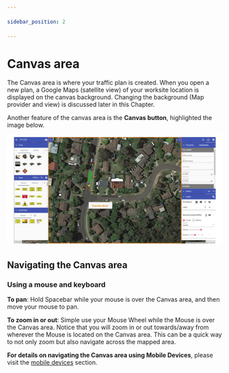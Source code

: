 ```yaml
---

sidebar_position: 2

---
```

# Canvas area

The Canvas area is where your traffic plan is created. When you open a new plan, a Google Maps (satellite view) of your worksite location is displayed on the canvas background. Changing the background (Map provider and view) is discussed later in this Chapter.

Another feature of the canvas area is the **Canvas button**, highlighted the image below.

![The Canvas Area](./Assets/RO%20manual%20image%20updates.jpg)

## Navigating the Canvas area

### Using a mouse and keyboard

**To pan**: Hold Spacebar while your mouse is over the Canvas area, and then move your mouse to pan.

**To zoom in or out**: Simple use your Mouse Wheel while the Mouse is over the Canvas area.
Notice that you will zoom in or out towards/away from wherever the Mouse is located on the Canvas area. This can be a quick way to not only zoom but also navigate across the mapped area.

**For details on navigating the Canvas area using Mobile Devices**, please visit the [mobile devices](/rapid-online/12.%20using-mobile-devices/using-mobile-devices.md) section.
